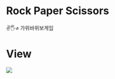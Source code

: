 # Rock Paper Scissors
✌️🖐✊ 가위바위보게임   
# View
![](https://images.velog.io/images/nsunny0908/post/095907e8-22f5-4f85-b54e-b12c5ca1f917/GIF%202020-12-29%20%EC%98%A4%ED%9B%84%2011-54-10.gif)